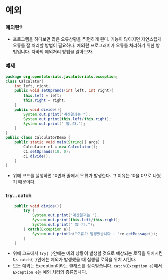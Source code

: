 # 예외
### 예외란?
+ 프로그램을 하다보면 많은 오류상황을 직면하게 된다. 기능이 많아지면 자연스럽게 오류를 잘 처리할 방법이 필요하다. 예외란 프로그래머가 오류를 처리하기 위한 방법입니다. 자바의 예외처리 방법을 알아보자.
### 예제
```java
package org.opentutorials.javatutorials.exception;
class Calculator{
    int left, right;
    public void setOprands(int left, int right){
        this.left = left;
        this.right = right;
    }
    public void divide(){
        System.out.print("계산결과는 ");
        System.out.print(this.left/this.right);
        System.out.print(" 입니다.");
    }
} 
public class CalculatorDemo {
    public static void main(String[] args) {
        Calculator c1 = new Calculator();
        c1.setOprands(10, 0);
        c1.divide();
    }
}
```
+ 위에 코드를 실행하면 10번째 줄에서 오류가 발생한다. 그 이유는 10을 0으로 나눴기 때문이다.
### try...catch
```java
    public void divide(){
        try {
            System.out.print("계산결과는 ");
            System.out.print(this.left/this.right);
            System.out.print(" 입니다.");
        } catch(Exception e){
            System.out.println("오류가 발생했습니다 : "+e.getMessage());
        }
    }
```
+ 위에 코드에서 `try{ }`안에는 예외 상황이 발생할 것으로 예상되는 로직을 위치시킨다.
`catch{ }`안에는 예외가 발생했을 때 실행될 로직을 위치 시킨다.
+ 모든 예외는 Exception이라는 클래스를 상속받습니다. `catch(Exception e)`에서 `Exception e`는 예외 처리의 종류입니다.
